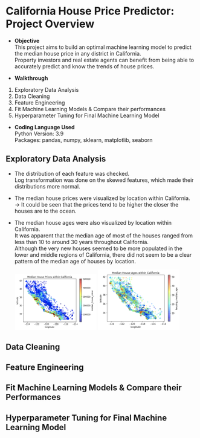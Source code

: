 # California House Price Predictor: Project Overview
* **Objective**<br/>
This project aims to build an optimal machine learning model to predict the median house price in any district in California.<br/>
Property investors and real estate agents can benefit from being able to accurately predict and know the trends of house prices. 

* **Walkthrough**<br/>
 1. Exploratory Data Analysis<br/> 
 2. Data Cleaning<br/>
 3. Feature Engineering<br/> 
 4. Fit Machine Learning Models & Compare their performances<br/> 
 5. Hyperparameter Tuning for Final Machine Learning Model 

* **Coding Language Used**<br/> 
Python Version: 3.9<br/>
Packages: pandas, numpy, sklearn, matplotlib, seaborn 


## Exploratory Data Analysis
* The distribution of each feature was checked.<br/> 
  Log transformation was done on the skewed features, which made their distributions more normal.  
* The median house prices were visualized by location within California.<br/> 
  -> It could be seen that the prices tend to be higher the closer the houses are to the ocean.<br/>
* The median house ages were also visualized by location within California.<br/>
  It was apparent that the median age of most of the houses ranged from less than 10 to around 30 years throughout California.<br/>
  Although the very new houses seemed to be more populated in the lower and middle regions of California, there did not seem to be a
  clear pattern of the median age of houses by location.
  
  <img src = "viz1.png" style = "width: 45%"> <img src = "viz2.png" style = "width: 45%">

  
       


## Data Cleaning

## Feature Engineering 

## Fit Machine Learning Models & Compare their Performances 

## Hyperparameter Tuning for Final Machine Learning Model 
